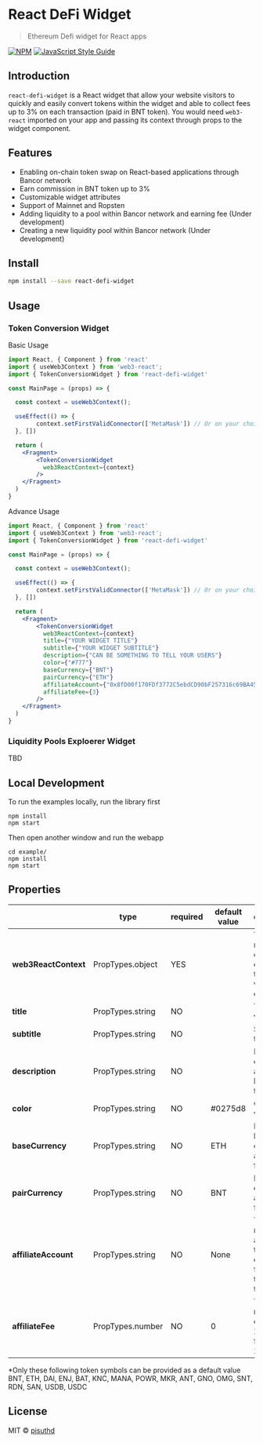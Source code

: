# React DeFi Widget

> Ethereum Defi widget for React apps

[![NPM](https://img.shields.io/npm/v/react-defi-widget.svg)](https://www.npmjs.com/package/react-defi-widget) [![JavaScript Style Guide](https://img.shields.io/badge/code_style-standard-brightgreen.svg)](https://standardjs.com)


## Introduction

`react-defi-widget` is a React widget that allow your website visitors to quickly and easily convert tokens within the widget and able to collect fees up to 3% on each transaction (paid in BNT token). You would need `web3-react` imported on your app and passing its context through props to the widget component.

## Features

* Enabling on-chain token swap on React-based applications through Bancor network
* Earn commission in BNT token up to 3%
* Customizable widget attributes
* Support of Mainnet and Ropsten
* Adding liquidity to a pool within Bancor network and earning fee (Under development)
* Creating a new liquidity pool within Bancor network (Under development)

## Install

```bash
npm install --save react-defi-widget
```

## Usage

### Token Conversion Widget

Basic Usage

```jsx
import React, { Component } from 'react'
import { useWeb3Context } from 'web3-react';
import { TokenConversionWidget } from 'react-defi-widget'

const MainPage = (props) => {

  const context = useWeb3Context();

  useEffect(() => {
        context.setFirstValidConnector(['MetaMask']) // Or on your choice
  }, [])

  return (
    <Fragment>
        <TokenConversionWidget
          web3ReactContext={context}
        />
    </Fragment>
  )
}
```

Advance Usage

```jsx
import React, { Component } from 'react'
import { useWeb3Context } from 'web3-react';
import { TokenConversionWidget } from 'react-defi-widget'

const MainPage = (props) => {

  const context = useWeb3Context();

  useEffect(() => {
        context.setFirstValidConnector(['MetaMask']) // Or on your choice
  }, [])

  return (
    <Fragment>
        <TokenConversionWidget
          web3ReactContext={context}
          title={"YOUR WIDGET TITLE"}
          subtitle={"YOUR WIDGET SUBTITLE"}
          description={"CAN BE SOMETHING TO TELL YOUR USERS"}
          color={"#777"}
          baseCurrency={"BNT"}
          pairCurrency={"ETH"}
          affiliateAccount={"0x8fD00f170FDf3772C5ebdCD90bF257316c69BA45"}
          affiliateFee={3}
        />
    </Fragment>
  )
}
```

### Liquidity Pools Exploerer Widget

TBD


## Local Development

To run the examples locally, run the library first

```
npm install
npm start
```

Then open another window and run the webapp

```
cd example/
npm install
npm start
```

## Properties

|   |type|required|default value|description|
|---|--- |---     |---          |---        |
|**web3ReactContext**|PropTypes.object|YES| |The web3-react context object that the widget will goes to connect|
|**title**|PropTypes.string|NO||Title of the widget|
|**subtitle**|PropTypes.string|NO||Subtitle of the widget|
|**description**|PropTypes.string|NO||Long description at the bottom of the widget|
|**color**|PropTypes.string|NO|#0275d8|Color of the widget|
|**baseCurrency**|PropTypes.string|NO|ETH|Default base currency in a symbol format*|
|**pairCurrency**|PropTypes.string|NO|BNT|Default pair currency in a symbol format*|
|**affiliateAccount**|PropTypes.string|NO|None|The recipient account that collects the fee from the transaction|
|**affiliateFee**|PropTypes.number|NO|0|The fee rate, for example 2.5 if the fee is set to 2.5%|

*Only these following token symbols can be provided as a default value BNT, ETH, DAI, ENJ, BAT, KNC, MANA, POWR, MKR, ANT, GNO, OMG, SNT, RDN, SAN, USDB, USDC

## License

MIT © [pisuthd](https://github.com/pisuthd)
